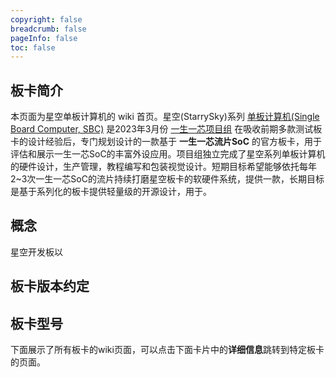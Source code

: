 ```yaml
---
copyright: false
breadcrumb: false
pageInfo: false
toc: false
---
```


## 板卡简介
本页面为星空单板计算机的 wiki 首页。星空(StarrySky)系列 [单板计算机(Single Board Computer, SBC)](https://en.wikipedia.org/wiki/Single-board_computer) 是2023年3月份 [一生一芯项目组]() 在吸收前期多款测试板卡的设计经验后，专门规划设计的一款基于 **一生一芯流片SoC** 的官方板卡，用于评估和展示一生一芯SoC的丰富外设应用。项目组独立完成了星空系列单板计算机的硬件设计，生产管理，教程编写和包装视觉设计。短期目标希望能够依托每年2~3次一生一芯SoC的流片持续打磨星空板卡的软硬件系统，提供一款，长期目标是基于系列化的板卡提供轻量级的开源设计，用于。

## 概念
星空开发板以


## 板卡版本约定

<!-- 开发进度图 -->

## 板卡型号
下面展示了所有板卡的wiki页面，可以点击下面卡片中的**详细信息**跳转到特定板卡的页面。
<TheBoards />

<style lang="scss" scope>
    .page-title {
        display: none;
    }
</style>
